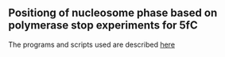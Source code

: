

## Positiong of nucleosome phase based on polymerase stop experiments for 5fC

The programs and scripts used are described [here](polymerase_stop_nucleosome_position_5fC.md)
